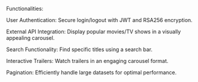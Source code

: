 
Functionalities:

User Authentication: Secure login/logout with JWT and RSA256 encryption.

External API Integration: Display popular movies/TV shows in a visually appealing carousel.

Search Functionality: Find specific titles using a search bar.

Interactive Trailers: Watch trailers in an engaging carousel format.

Pagination: Efficiently handle large datasets for optimal performance.


